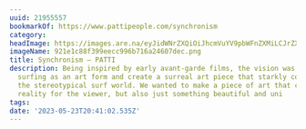 ```yaml
---
uuid: 21955557
bookmarkOf: https://www.pattipeople.com/synchronism
category: 
headImage: https://images.are.na/eyJidWNrZXQiOiJhcmVuYV9pbWFnZXMiLCJrZXkiOiIyMTk1NTU1Ny9vcmlnaW5hbF85MjFlMWM4OGYzOTllZWNjOTk2YjcxNmEyNDYwN2RlYy5wbmciLCJlZGl0cyI6eyJyZXNpemUiOnsid2lkdGgiOjEyMDAsImhlaWdodCI6MTIwMCwiZml0IjoiaW5zaWRlIiwid2l0aG91dEVubGFyZ2VtZW50Ijp0cnVlfSwid2VicCI6eyJxdWFsaXR5Ijo5MH0sImpwZWciOnsicXVhbGl0eSI6OTB9LCJyb3RhdGUiOm51bGx9fQ==?bc=0
imageName: 921e1c88f399eecc996b716a24607dec.png
title: Synchronism — PATTI
description: Being inspired by early avant-garde films, the vision was to reimagine
  surfing as an art form and create a surreal art piece that starkly contrasts with
  the stereotypical surf world. We wanted to make a piece of art that creates a new
  reality for the viewer, but also just something beautiful and uni
tags: 
date: '2023-05-23T20:41:02.535Z'
---
```

